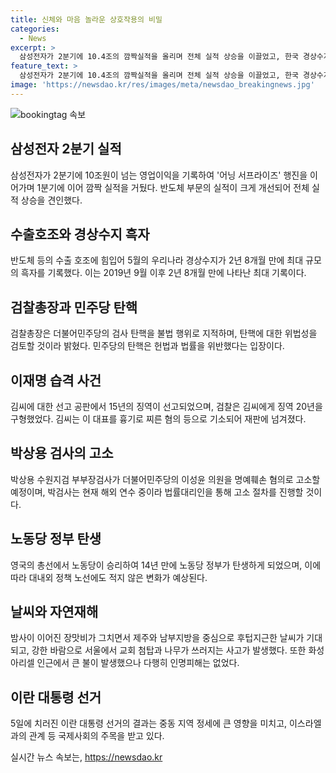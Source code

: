 ```yaml
---
title: 신체와 마음 놀라운 상호작용의 비밀
categories:
  - News
excerpt: >
  삼성전자가 2분기에 10.4조의 깜짝실적을 올리며 전체 실적 상승을 이끌었고, 한국 경상수지가 2년 8개월 만에 최대 규모의 흑자를 기록했습니다. 검찰총장은 더불어민주당의 검사 탄핵을 불법 행위로 지적하며, 이재명 대표를 찔러 살피려 한 60대에게 징역 15년이 선고됐습니다. 이성윤 의원과 검사의 갈등, 영국 노동당의 총선 승리 등 다양한 이슈가 화제를 모으고 있습니다. 또한, 날씨 이슈와 화성시의 공장 화재, 이란 대통령 선거 등 국제 이슈도 주목받고 있습니다. (문단에 속하는 내용을 150자 이내로 요약했습니다.)
feature_text: >
  삼성전자가 2분기에 10.4조의 깜짝실적을 올리며 전체 실적 상승을 이끌었고, 한국 경상수지가 2년 8개월 만에 최대 규모의 흑자를 기록했습니다. 검찰총장은 더불어민주당의 검사 탄핵을 불법 행위로 지적하며, 이재명 대표를 찔러 살피려 한 60대에게 징역 15년이 선고됐습니다. 이성윤 의원과 검사의 갈등, 영국 노동당의 총선 승리 등 다양한 이슈가 화제를 모으고 있습니다. 또한, 날씨 이슈와 화성시의 공장 화재, 이란 대통령 선거 등 국제 이슈도 주목받고 있습니다. (문단에 속하는 내용을 150자 이내로 요약했습니다.)
image: 'https://newsdao.kr/res/images/meta/newsdao_breakingnews.jpg'
---
```


<p><img src="https://newsdao.kr/res/images/meta/newsdao_breakingnews.jpg" alt="bookingtag 속보" /></p>

<h2 data-ke-size="size26">삼성전자 2분기 실적</h2>

<p data-ke-size="size16">삼성전자가 2분기에 10조원이 넘는 영업이익을 기록하여 '어닝 서프라이즈' 행진을 이어가며 1분기에 이어 깜짝 실적을 거뒀다. 반도체 부문의 실적이 크게 개선되어 전체 실적 상승을 견인했다.</p>

<h2 data-ke-size="size26">수출호조와 경상수지 흑자</h2>

<p data-ke-size="size16">반도체 등의 수출 호조에 힘입어 5월의 우리나라 경상수지가 2년 8개월 만에 최대 규모의 흑자를 기록했다. 이는 2019년 9월 이후 2년 8개월 만에 나타난 최대 기록이다.</p>

<h2 data-ke-size="size26">검찰총장과 민주당 탄핵</h2>

<p data-ke-size="size16">검찰총장은 더불어민주당의 검사 탄핵을 불법 행위로 지적하며, 탄핵에 대한 위법성을 검토할 것이라 밝혔다. 민주당의 탄핵은 헌법과 법률을 위반했다는 입장이다.</p>

<h2 data-ke-size="size26">이재명 습격 사건</h2>

<p data-ke-size="size16">김씨에 대한 선고 공판에서 15년의 징역이 선고되었으며, 검찰은 김씨에게 징역 20년을 구형했었다. 김씨는 이 대표를 흉기로 찌른 혐의 등으로 기소되어 재판에 넘겨졌다.</p>

<h2 data-ke-size="size26">박상용 검사의 고소</h2>

<p data-ke-size="size16">박상용 수원지검 부부장검사가 더불어민주당의 이성윤 의원을 명예훼손 혐의로 고소할 예정이며, 박검사는 현재 해외 연수 중이라 법률대리인을 통해 고소 절차를 진행할 것이다.</p>

<h2 data-ke-size="size26">노동당 정부 탄생</h2>

<p data-ke-size="size16">영국의 총선에서 노동당이 승리하여 14년 만에 노동당 정부가 탄생하게 되었으며, 이에 따라 대내외 정책 노선에도 적지 않은 변화가 예상된다.</p>

<h2 data-ke-size="size26">날씨와 자연재해</h2>

<p data-ke-size="size16">밤사이 이어진 장맛비가 그치면서 제주와 남부지방을 중심으로 후텁지근한 날씨가 기대되고, 강한 바람으로 서울에서 교회 첨탑과 나무가 쓰러지는 사고가 발생했다. 또한 화성 아리셀 인근에서 큰 불이 발생했으나 다행히 인명피해는 없었다.</p>

<h2 data-ke-size="size26">이란 대통령 선거</h2>

<p data-ke-size="size16">5일에 치러진 이란 대통령 선거의 결과는 중동 지역 정세에 큰 영향을 미치고, 이스라엘과의 관계 등 국제사회의 주목을 받고 있다.</p>
실시간 뉴스 속보는, <a href="https://newsdao.kr" rel="dofollow">https://newsdao.kr</a>


